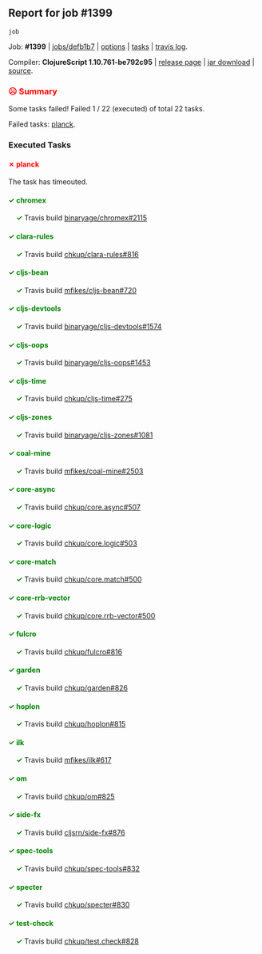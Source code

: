 ## Report for job #1399
```
job
```


Job: **#1399** | [jobs/defb1b7](https://github.com/cljs-oss/canary/commit/defb1b75a64206f56da8ce72fea5d7c3e1f6aecf) | [options](options.edn) | [tasks](tasks.edn) | [travis log](https://travis-ci.org/cljs-oss/canary/builds/684629146).

Compiler: **ClojureScript 1.10.761-be792c95** | [release page](https://github.com/cljs-oss/canary/releases/tag/r1.10.761-be792c95) | [jar download](https://github.com/cljs-oss/canary/releases/download/r1.10.761-be792c95/clojurescript-1.10.761-be792c95.jar) | [source](https://github.com/clojure/clojurescript/commit/be792c950ad56b23454e9136260ce7a49073323c).

### <b style='color:red'>☹ Summary</b>

Some tasks failed! Failed 1 / 22 (executed) of total 22 tasks.

Failed tasks: [planck](#-planck).

### Executed Tasks

#### <b style='color:red'>&#x2717; planck</b>
The task has timeouted.

#### <b style='color:green'>&#x2713; chromex</b>
&nbsp;&nbsp;&nbsp;&nbsp;<b style='color:green'>&#x2713;</b> Travis build [binaryage/chromex#2115](https://travis-ci.org/binaryage/chromex/builds/684630237)<br>

#### <b style='color:green'>&#x2713; clara-rules</b>
&nbsp;&nbsp;&nbsp;&nbsp;<b style='color:green'>&#x2713;</b> Travis build [chkup/clara-rules#816](https://travis-ci.org/chkup/clara-rules/builds/684630239)<br>

#### <b style='color:green'>&#x2713; cljs-bean</b>
&nbsp;&nbsp;&nbsp;&nbsp;<b style='color:green'>&#x2713;</b> Travis build [mfikes/cljs-bean#720](https://travis-ci.org/mfikes/cljs-bean/builds/684630247)<br>

#### <b style='color:green'>&#x2713; cljs-devtools</b>
&nbsp;&nbsp;&nbsp;&nbsp;<b style='color:green'>&#x2713;</b> Travis build [binaryage/cljs-devtools#1574](https://travis-ci.org/binaryage/cljs-devtools/builds/684630249)<br>

#### <b style='color:green'>&#x2713; cljs-oops</b>
&nbsp;&nbsp;&nbsp;&nbsp;<b style='color:green'>&#x2713;</b> Travis build [binaryage/cljs-oops#1453](https://travis-ci.org/binaryage/cljs-oops/builds/684630261)<br>

#### <b style='color:green'>&#x2713; cljs-time</b>
&nbsp;&nbsp;&nbsp;&nbsp;<b style='color:green'>&#x2713;</b> Travis build [chkup/cljs-time#275](https://travis-ci.org/chkup/cljs-time/builds/684630265)<br>

#### <b style='color:green'>&#x2713; cljs-zones</b>
&nbsp;&nbsp;&nbsp;&nbsp;<b style='color:green'>&#x2713;</b> Travis build [binaryage/cljs-zones#1081](https://travis-ci.org/binaryage/cljs-zones/builds/684630272)<br>

#### <b style='color:green'>&#x2713; coal-mine</b>
&nbsp;&nbsp;&nbsp;&nbsp;<b style='color:green'>&#x2713;</b> Travis build [mfikes/coal-mine#2503](https://travis-ci.org/mfikes/coal-mine/builds/684630278)<br>

#### <b style='color:green'>&#x2713; core-async</b>
&nbsp;&nbsp;&nbsp;&nbsp;<b style='color:green'>&#x2713;</b> Travis build [chkup/core.async#507](https://travis-ci.org/chkup/core.async/builds/684630284)<br>

#### <b style='color:green'>&#x2713; core-logic</b>
&nbsp;&nbsp;&nbsp;&nbsp;<b style='color:green'>&#x2713;</b> Travis build [chkup/core.logic#503](https://travis-ci.org/chkup/core.logic/builds/684630293)<br>

#### <b style='color:green'>&#x2713; core-match</b>
&nbsp;&nbsp;&nbsp;&nbsp;<b style='color:green'>&#x2713;</b> Travis build [chkup/core.match#500](https://travis-ci.org/chkup/core.match/builds/684630295)<br>

#### <b style='color:green'>&#x2713; core-rrb-vector</b>
&nbsp;&nbsp;&nbsp;&nbsp;<b style='color:green'>&#x2713;</b> Travis build [chkup/core.rrb-vector#500](https://travis-ci.org/chkup/core.rrb-vector/builds/684630301)<br>

#### <b style='color:green'>&#x2713; fulcro</b>
&nbsp;&nbsp;&nbsp;&nbsp;<b style='color:green'>&#x2713;</b> Travis build [chkup/fulcro#816](https://travis-ci.org/chkup/fulcro/builds/684630303)<br>

#### <b style='color:green'>&#x2713; garden</b>
&nbsp;&nbsp;&nbsp;&nbsp;<b style='color:green'>&#x2713;</b> Travis build [chkup/garden#826](https://travis-ci.org/chkup/garden/builds/684630314)<br>

#### <b style='color:green'>&#x2713; hoplon</b>
&nbsp;&nbsp;&nbsp;&nbsp;<b style='color:green'>&#x2713;</b> Travis build [chkup/hoplon#815](https://travis-ci.org/chkup/hoplon/builds/684630322)<br>

#### <b style='color:green'>&#x2713; ilk</b>
&nbsp;&nbsp;&nbsp;&nbsp;<b style='color:green'>&#x2713;</b> Travis build [mfikes/ilk#617](https://travis-ci.org/mfikes/ilk/builds/684630385)<br>

#### <b style='color:green'>&#x2713; om</b>
&nbsp;&nbsp;&nbsp;&nbsp;<b style='color:green'>&#x2713;</b> Travis build [chkup/om#825](https://travis-ci.org/chkup/om/builds/684630413)<br>

#### <b style='color:green'>&#x2713; side-fx</b>
&nbsp;&nbsp;&nbsp;&nbsp;<b style='color:green'>&#x2713;</b> Travis build [cljsrn/side-fx#876](https://travis-ci.org/cljsrn/side-fx/builds/684630329)<br>

#### <b style='color:green'>&#x2713; spec-tools</b>
&nbsp;&nbsp;&nbsp;&nbsp;<b style='color:green'>&#x2713;</b> Travis build [chkup/spec-tools#832](https://travis-ci.org/chkup/spec-tools/builds/684630545)<br>

#### <b style='color:green'>&#x2713; specter</b>
&nbsp;&nbsp;&nbsp;&nbsp;<b style='color:green'>&#x2713;</b> Travis build [chkup/specter#830](https://travis-ci.org/chkup/specter/builds/684630350)<br>

#### <b style='color:green'>&#x2713; test-check</b>
&nbsp;&nbsp;&nbsp;&nbsp;<b style='color:green'>&#x2713;</b> Travis build [chkup/test.check#828](https://travis-ci.org/chkup/test.check/builds/684630370)<br>